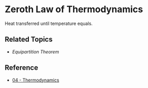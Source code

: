 # Zeroth Law of Thermodynamics

Heat transferred until temperature equals.

## Related Topics

* *Equipartition Theorem*

## Reference

* [04 - Thermodynamics](../../../../00%20-%20Summary/SCPY142%20-%20Physics%20for%20Medical%20Students/04%20-%20Thermodynamics.md)
